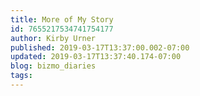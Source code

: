```yaml
---
title: More of My Story
id: 7655217534741754177
author: Kirby Urner
published: 2019-03-17T13:37:00.002-07:00
updated: 2019-03-17T13:37:40.174-07:00
blog: bizmo_diaries
tags: 
---
```


